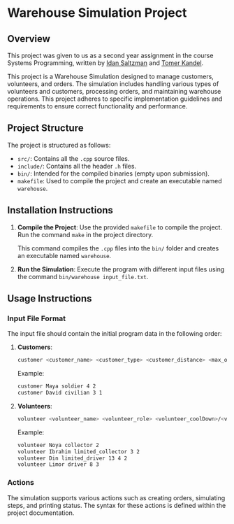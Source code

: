 # Warehouse Simulation Project

## Overview

This project was given to us as a second year assignment in the course Systems Programming, written by [Idan Saltzman](https://github.com/idsa0) and [Tomer Kandel](https://github.com/teramisuskandel).

This project is a Warehouse Simulation designed to manage customers, volunteers, and orders. The simulation includes handling various types of volunteers and customers, processing orders, and maintaining warehouse operations. This project adheres to specific implementation guidelines and requirements to ensure correct functionality and performance.

## Project Structure

The project is structured as follows:
- `src/`: Contains all the `.cpp` source files.
- `include/`: Contains all the header `.h` files.
- `bin/`: Intended for the compiled binaries (empty upon submission).
- `makefile`: Used to compile the project and create an executable named `warehouse`.

## Installation Instructions

1. **Compile the Project**:
   Use the provided `makefile` to compile the project. Run the command `make` in the project directory.
   
   This command compiles the `.cpp` files into the `bin/` folder and creates an executable named `warehouse`.

2. **Run the Simulation**:
   Execute the program with different input files using the  command `bin/warehouse input_file.txt`.

## Usage Instructions

### Input File Format
The input file should contain the initial program data in the following order:
1. **Customers**:
   ```bash
   customer <customer_name> <customer_type> <customer_distance> <max_orders>
   ```
   Example:
   ```bash
   customer Maya soldier 4 2
   customer David civilian 3 1
   ```

2. **Volunteers**:
   ```bash
   volunteer <volunteer_name> <volunteer_role> <volunteer_coolDown>/<volunteer_maxDistance> <distance_per_step> <volunteer_maxOrders>
   ```
   
   Example:
   ```bash
   volunteer Noya collector 2
   volunteer Ibrahim limited_collector 3 2
   volunteer Din limited_driver 13 4 2
   volunteer Limor driver 8 3
   ```

### Actions
The simulation supports various actions such as creating orders, simulating steps, and printing status. The syntax for these actions is defined within the project documentation.

